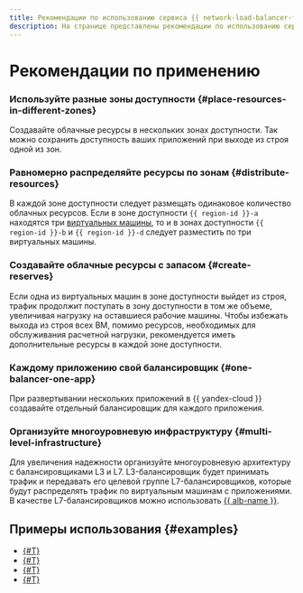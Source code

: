 ```yaml
---
title: Рекомендации по использованию сервиса {{ network-load-balancer-full-name }}
description: На странице представлены рекомендации по использованию сервиса {{ network-load-balancer-name }}.
---
```


# Рекомендации по применению


### Используйте разные зоны доступности {#place-resources-in-different-zones}

Создавайте облачные ресурсы в нескольких зонах доступности. Так можно сохранить доступность ваших приложений при выходе из строя одной из зон.

### Равномерно распределяйте ресурсы по зонам {#distribute-resources}

В каждой зоне доступности следует размещать одинаковое количество облачных ресурсов. Если в зоне доступности `{{ region-id }}-a` находятся три [виртуальных машины](../../glossary/vm.md), то и в зонах доступности `{{ region-id }}-b` и `{{ region-id }}-d` следует разместить по три виртуальных машины.

### Создавайте облачные ресурсы с запасом {#create-reserves}

Если одна из виртуальных машин в зоне доступности выйдет из строя, трафик продолжит поступать в зону доступности в том же объеме, увеличивая нагрузку на оставшиеся рабочие машины. Чтобы избежать выхода из строя всех ВМ, помимо ресурсов, необходимых для обслуживания расчетной нагрузки, рекомендуется иметь дополнительные ресурсы в каждой зоне доступности. 

### Каждому приложению свой балансировщик {#one-balancer-one-app}

При развертывании нескольких приложений в {{ yandex-cloud }} создавайте отдельный балансировщик для каждого приложения.

### Организуйте многоуровневую инфраструктуру {#multi-level-infrastructure}

Для увеличения надежности организуйте многоуровневую архитектуру с балансировщиками L3 и L7. L3-балансировщик будет принимать трафик и передавать его целевой группе L7-балансировщиков, которые будут распределять трафик по виртуальным машинам с приложениями. В качестве L7-балансировщиков можно использовать [{{ alb-name }}](../../application-load-balancer/).


## Примеры использования {#examples}

* [{#T}](../tutorials/web-service.md)
* [{#T}](../tutorials/route-switcher.md)
* [{#T}](../tutorials/vm-autoscale/index.md)
* [{#T}](../tutorials/migration-from-nlb-to-alb/index.md)